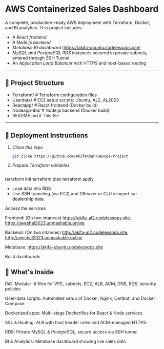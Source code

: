 # AWS Containerized Sales Dashboard

A complete, production-ready AWS deployment with Terraform, Docker, and BI analytics. This project includes:

- A *React frontend* 
- A *Node.js backend* 
- *Metabase BI dashboard* (https://akifa-ubuntu.codelessops.site)
- *MySQL and PostgreSQL RDS* instances secured in private subnets, entered through SSH Tunnel
- An *Application Load Balancer* with HTTPS and host-based routing

---

## 📂 Project Structure


- Terraform/ # Terraform configuration files
- Userdata/ # EC2 setup scripts: Ubuntu, AL2, AL2023
- Reactapp/ # React frontend (Docker build)
- Nodeapp-iba/ # Node.js backend (Docker build)
- README.md # This file



---

## 🔧 Deployment Instructions

1. *Clone this repo*  
   ```bash
   git clone https://github.com/AkifaKhan/Devops-Project
2. *Prepare Terraform variables*
   ```bash
 terraform init
 terraform plan
 terraform apply

- Load data into RDS
- Use SSH tunneling (via EC2) and DBeaver or CLI to import car dealership data.

Access the services

Frontend: (On two intances) https://akifa-al2.codelessops.site, https://ayeshal2023.unmashable.online

Backend: (On two intances)  http://akifa-al2.codelessops.site, http://ayeshal2023.unmashable.online

Metabase: https://akifa-ubuntu.codelessops.site

Build dashboards

## 🚀 What's Inside
IAC: Modular .tf files for VPC, subnets, EC2, ALB, ACM, DNS, RDS, security policies

User-data scripts: Automated setup of Docker, Nginx, Certbot, and Docker Compose

Dockerized apps: Multi-stage Dockerfiles for React & Node services

SSL & Routing: ALB with host header rules and ACM-managed HTTPS

RDS: Private MySQL & PostgreSQL, secure access via SSH tunnel

BI & Analytics: Metabase dashboard showing live sales data
